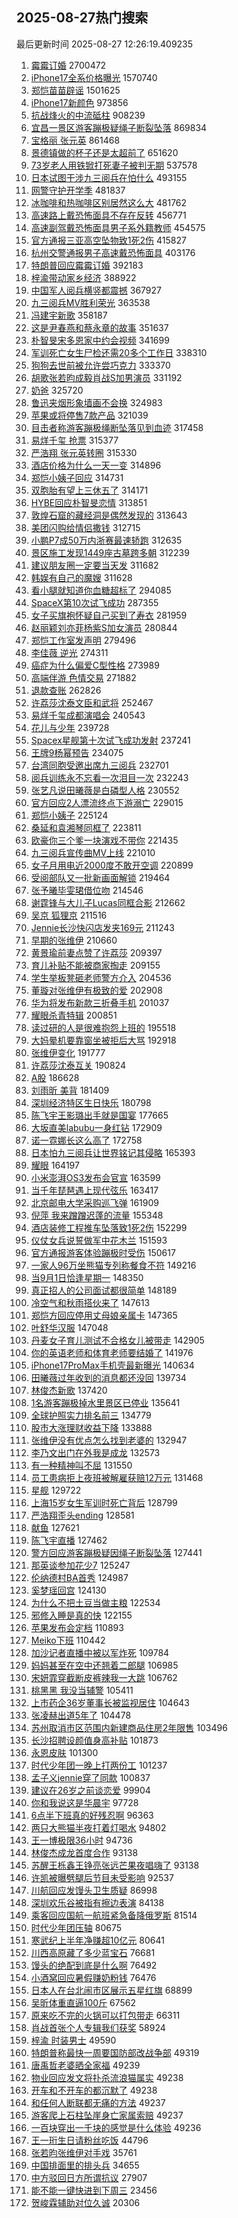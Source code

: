 ## 2025-08-27热门搜索 
最后更新时间 2025-08-27 12:26:19.409235 
1. [霉霉订婚](https://s.weibo.com/weibo?q=%E9%9C%89%E9%9C%89%E8%AE%A2%E5%A9%9A&t=31&band_rank=1&Refer=top) 2700472
1. [iPhone17全系价格曝光](https://s.weibo.com/weibo?q=%23iPhone17%E5%85%A8%E7%B3%BB%E4%BB%B7%E6%A0%BC%E6%9B%9D%E5%85%89%23&t=31&band_rank=1&Refer=top) 1570740
1. [郑恺苗苗辟谣](https://s.weibo.com/weibo?q=%23%E9%83%91%E6%81%BA%E8%8B%97%E8%8B%97%E8%BE%9F%E8%B0%A3%23&t=31&band_rank=1&Refer=top) 1501625
1. [iPhone17新颜色](https://s.weibo.com/weibo?q=iPhone17%E6%96%B0%E9%A2%9C%E8%89%B2&t=31&band_rank=32&Refer=top) 973856
1. [抗战烽火的中流砥柱](https://s.weibo.com/weibo?q=%23%E6%8A%97%E6%88%98%E7%83%BD%E7%81%AB%E7%9A%84%E4%B8%AD%E6%B5%81%E7%A0%A5%E6%9F%B1%23&t=31&band_rank=3&Refer=top) 908239
1. [宜昌一景区游客蹦极疑绳子断裂坠落](https://s.weibo.com/weibo?q=%23%E5%AE%9C%E6%98%8C%E4%B8%80%E6%99%AF%E5%8C%BA%E6%B8%B8%E5%AE%A2%E8%B9%A6%E6%9E%81%E7%96%91%E7%BB%B3%E5%AD%90%E6%96%AD%E8%A3%82%E5%9D%A0%E8%90%BD%23&t=31&band_rank=1&Refer=top) 869834
1. [宝格丽 张元英](https://s.weibo.com/weibo?q=%E5%AE%9D%E6%A0%BC%E4%B8%BD%20%E5%BC%A0%E5%85%83%E8%8B%B1&t=31&band_rank=29&Refer=top) 861468
1. [景德镇做的杯子还是太超前了](https://s.weibo.com/weibo?q=%23%E6%99%AF%E5%BE%B7%E9%95%87%E5%81%9A%E7%9A%84%E6%9D%AF%E5%AD%90%E8%BF%98%E6%98%AF%E5%A4%AA%E8%B6%85%E5%89%8D%E4%BA%86%23&t=31&band_rank=6&Refer=top) 651620
1. [73岁老人用铁锨打死妻子被判无期](https://s.weibo.com/weibo?q=%2373%E5%B2%81%E8%80%81%E4%BA%BA%E7%94%A8%E9%93%81%E9%94%A8%E6%89%93%E6%AD%BB%E5%A6%BB%E5%AD%90%E8%A2%AB%E5%88%A4%E6%97%A0%E6%9C%9F%23&t=31&band_rank=9&Refer=top) 537578
1. [日本试图干涉九三阅兵在怕什么](https://s.weibo.com/weibo?q=%23%E6%97%A5%E6%9C%AC%E8%AF%95%E5%9B%BE%E5%B9%B2%E6%B6%89%E4%B9%9D%E4%B8%89%E9%98%85%E5%85%B5%E5%9C%A8%E6%80%95%E4%BB%80%E4%B9%88%23&t=31&band_rank=2&Refer=top) 493155
1. [网警守护开学季](https://s.weibo.com/weibo?q=%23%E7%BD%91%E8%AD%A6%E5%AE%88%E6%8A%A4%E5%BC%80%E5%AD%A6%E5%AD%A3%23&t=31&band_rank=3&Refer=top) 481837
1. [冰咖啡和热咖啡区别居然这么大](https://s.weibo.com/weibo?q=%E5%86%B0%E5%92%96%E5%95%A1%E5%92%8C%E7%83%AD%E5%92%96%E5%95%A1%E5%8C%BA%E5%88%AB%E5%B1%85%E7%84%B6%E8%BF%99%E4%B9%88%E5%A4%A7&t=31&band_rank=4&Refer=top) 481762
1. [高速路上戴恐怖面具不存在反转](https://s.weibo.com/weibo?q=%23%E9%AB%98%E9%80%9F%E8%B7%AF%E4%B8%8A%E6%88%B4%E6%81%90%E6%80%96%E9%9D%A2%E5%85%B7%E4%B8%8D%E5%AD%98%E5%9C%A8%E5%8F%8D%E8%BD%AC%23&t=31&band_rank=25&Refer=top) 456771
1. [高速副驾戴恐怖面具男子系外籍教师](https://s.weibo.com/weibo?q=%23%E9%AB%98%E9%80%9F%E5%89%AF%E9%A9%BE%E6%88%B4%E6%81%90%E6%80%96%E9%9D%A2%E5%85%B7%E7%94%B7%E5%AD%90%E7%B3%BB%E5%A4%96%E7%B1%8D%E6%95%99%E5%B8%88%23&t=31&band_rank=10&Refer=top) 454575
1. [官方通报三亚高空坠物致1死2伤](https://s.weibo.com/weibo?q=%23%E5%AE%98%E6%96%B9%E9%80%9A%E6%8A%A5%E4%B8%89%E4%BA%9A%E9%AB%98%E7%A9%BA%E5%9D%A0%E7%89%A9%E8%87%B41%E6%AD%BB2%E4%BC%A4%23&t=31&band_rank=2&Refer=top) 415827
1. [杭州交警通报男子高速戴恐怖面具](https://s.weibo.com/weibo?q=%23%E6%9D%AD%E5%B7%9E%E4%BA%A4%E8%AD%A6%E9%80%9A%E6%8A%A5%E7%94%B7%E5%AD%90%E9%AB%98%E9%80%9F%E6%88%B4%E6%81%90%E6%80%96%E9%9D%A2%E5%85%B7%23&t=31&band_rank=5&Refer=top) 403176
1. [特朗普回应霉霉订婚](https://s.weibo.com/weibo?q=%23%E7%89%B9%E6%9C%97%E6%99%AE%E5%9B%9E%E5%BA%94%E9%9C%89%E9%9C%89%E8%AE%A2%E5%A9%9A%23&t=31&band_rank=6&Refer=top) 392183
1. [梓渝带动家乡经济](https://s.weibo.com/weibo?q=%23%E6%A2%93%E6%B8%9D%E5%B8%A6%E5%8A%A8%E5%AE%B6%E4%B9%A1%E7%BB%8F%E6%B5%8E%23&t=31&band_rank=7&Refer=top) 388922
1. [中国军人阅兵横竖都震撼](https://s.weibo.com/weibo?q=%23%E4%B8%AD%E5%9B%BD%E5%86%9B%E4%BA%BA%E9%98%85%E5%85%B5%E6%A8%AA%E7%AB%96%E9%83%BD%E9%9C%87%E6%92%BC%23&t=31&band_rank=8&Refer=top) 367927
1. [九三阅兵MV胜利荣光](https://s.weibo.com/weibo?q=%23%E4%B9%9D%E4%B8%89%E9%98%85%E5%85%B5MV%E8%83%9C%E5%88%A9%E8%8D%A3%E5%85%89%23&t=31&band_rank=17&Refer=top) 363538
1. [冯建宇新歌](https://s.weibo.com/weibo?q=%E5%86%AF%E5%BB%BA%E5%AE%87%E6%96%B0%E6%AD%8C&t=31&band_rank=9&Refer=top) 358187
1. [这是尹春燕和蔡永章的故事](https://s.weibo.com/weibo?q=%23%E8%BF%99%E6%98%AF%E5%B0%B9%E6%98%A5%E7%87%95%E5%92%8C%E8%94%A1%E6%B0%B8%E7%AB%A0%E7%9A%84%E6%95%85%E4%BA%8B%23&t=31&band_rank=3&Refer=top) 351637
1. [朴智旻宋多恩家中约会视频](https://s.weibo.com/weibo?q=%23%E6%9C%B4%E6%99%BA%E6%97%BB%E5%AE%8B%E5%A4%9A%E6%81%A9%E5%AE%B6%E4%B8%AD%E7%BA%A6%E4%BC%9A%E8%A7%86%E9%A2%91%23&t=31&band_rank=11&Refer=top) 341699
1. [军训死亡女生尸检还需20多个工作日](https://s.weibo.com/weibo?q=%23%E5%86%9B%E8%AE%AD%E6%AD%BB%E4%BA%A1%E5%A5%B3%E7%94%9F%E5%B0%B8%E6%A3%80%E8%BF%98%E9%9C%8020%E5%A4%9A%E4%B8%AA%E5%B7%A5%E4%BD%9C%E6%97%A5%23&t=31&band_rank=4&Refer=top) 338310
1. [狗狗去世前被允许尝巧克力](https://s.weibo.com/weibo?q=%E7%8B%97%E7%8B%97%E5%8E%BB%E4%B8%96%E5%89%8D%E8%A2%AB%E5%85%81%E8%AE%B8%E5%B0%9D%E5%B7%A7%E5%85%8B%E5%8A%9B&t=31&band_rank=12&Refer=top) 333370
1. [胡歌张若昀成毅肖战S加男演员](https://s.weibo.com/weibo?q=%23%E8%83%A1%E6%AD%8C%E5%BC%A0%E8%8B%A5%E6%98%80%E6%88%90%E6%AF%85%E8%82%96%E6%88%98S%E5%8A%A0%E7%94%B7%E6%BC%94%E5%91%98%23&t=31&band_rank=12&Refer=top) 331192
1. [奶爸](https://s.weibo.com/weibo?q=%E5%A5%B6%E7%88%B8&t=31&band_rank=2&Refer=top) 325720
1. [鲁迅夹烟形象墙画不会换](https://s.weibo.com/weibo?q=%23%E9%B2%81%E8%BF%85%E5%A4%B9%E7%83%9F%E5%BD%A2%E8%B1%A1%E5%A2%99%E7%94%BB%E4%B8%8D%E4%BC%9A%E6%8D%A2%23&t=31&band_rank=5&Refer=top) 324983
1. [苹果或将停售7款产品](https://s.weibo.com/weibo?q=%23%E8%8B%B9%E6%9E%9C%E6%88%96%E5%B0%86%E5%81%9C%E5%94%AE7%E6%AC%BE%E4%BA%A7%E5%93%81%23&t=31&band_rank=31&Refer=top) 321039
1. [目击者称游客蹦极绳断坠落见到血迹](https://s.weibo.com/weibo?q=%23%E7%9B%AE%E5%87%BB%E8%80%85%E7%A7%B0%E6%B8%B8%E5%AE%A2%E8%B9%A6%E6%9E%81%E7%BB%B3%E6%96%AD%E5%9D%A0%E8%90%BD%E8%A7%81%E5%88%B0%E8%A1%80%E8%BF%B9%23&t=31&band_rank=20&Refer=top) 317458
1. [易烊千玺 抢票](https://s.weibo.com/weibo?q=%E6%98%93%E7%83%8A%E5%8D%83%E7%8E%BA%20%E6%8A%A2%E7%A5%A8&t=31&band_rank=8&Refer=top) 315377
1. [严浩翔 张元英转圈](https://s.weibo.com/weibo?q=%E4%B8%A5%E6%B5%A9%E7%BF%94%20%E5%BC%A0%E5%85%83%E8%8B%B1%E8%BD%AC%E5%9C%88&t=31&band_rank=9&Refer=top) 315330
1. [酒店价格为什么一天一变](https://s.weibo.com/weibo?q=%23%E9%85%92%E5%BA%97%E4%BB%B7%E6%A0%BC%E4%B8%BA%E4%BB%80%E4%B9%88%E4%B8%80%E5%A4%A9%E4%B8%80%E5%8F%98%23&t=31&band_rank=10&Refer=top) 314896
1. [郑恺小姨子回应](https://s.weibo.com/weibo?q=%23%E9%83%91%E6%81%BA%E5%B0%8F%E5%A7%A8%E5%AD%90%E5%9B%9E%E5%BA%94%23&t=31&band_rank=11&Refer=top) 314731
1. [双胞胎有望上三休五了](https://s.weibo.com/weibo?q=%E5%8F%8C%E8%83%9E%E8%83%8E%E6%9C%89%E6%9C%9B%E4%B8%8A%E4%B8%89%E4%BC%91%E4%BA%94%E4%BA%86&t=31&band_rank=13&Refer=top) 314171
1. [HYBE回应朴智旻恋情](https://s.weibo.com/weibo?q=%23HYBE%E5%9B%9E%E5%BA%94%E6%9C%B4%E6%99%BA%E6%97%BB%E6%81%8B%E6%83%85%23&t=31&band_rank=14&Refer=top) 313851
1. [敦煌石窟的藏经洞是偶然发现的](https://s.weibo.com/weibo?q=%23%E6%95%A6%E7%85%8C%E7%9F%B3%E7%AA%9F%E7%9A%84%E8%97%8F%E7%BB%8F%E6%B4%9E%E6%98%AF%E5%81%B6%E7%84%B6%E5%8F%91%E7%8E%B0%E7%9A%84%23&t=31&band_rank=15&Refer=top) 313643
1. [美团闪购给情侣撒钱](https://s.weibo.com/weibo?q=%23%E7%BE%8E%E5%9B%A2%E9%97%AA%E8%B4%AD%E7%BB%99%E6%83%85%E4%BE%A3%E6%92%92%E9%92%B1%23&t=31&band_rank=18&Refer=top) 312715
1. [小鹏P7成50万内浙赛最速轿跑](https://s.weibo.com/weibo?q=%23%E5%B0%8F%E9%B9%8FP7%E6%88%9050%E4%B8%87%E5%86%85%E6%B5%99%E8%B5%9B%E6%9C%80%E9%80%9F%E8%BD%BF%E8%B7%91%23&t=31&band_rank=19&Refer=top) 312635
1. [景区施工发现1449座古墓跨多朝](https://s.weibo.com/weibo?q=%23%E6%99%AF%E5%8C%BA%E6%96%BD%E5%B7%A5%E5%8F%91%E7%8E%B01449%E5%BA%A7%E5%8F%A4%E5%A2%93%E8%B7%A8%E5%A4%9A%E6%9C%9D%23&t=31&band_rank=20&Refer=top) 312239
1. [建议朋友圈一定要当天发](https://s.weibo.com/weibo?q=%E5%BB%BA%E8%AE%AE%E6%9C%8B%E5%8F%8B%E5%9C%88%E4%B8%80%E5%AE%9A%E8%A6%81%E5%BD%93%E5%A4%A9%E5%8F%91&t=31&band_rank=22&Refer=top) 311682
1. [韩娱有自己的魔嫂](https://s.weibo.com/weibo?q=%23%E9%9F%A9%E5%A8%B1%E6%9C%89%E8%87%AA%E5%B7%B1%E7%9A%84%E9%AD%94%E5%AB%82%23&t=31&band_rank=12&Refer=top) 311628
1. [看小腿就知道你血糖超标了](https://s.weibo.com/weibo?q=%23%E7%9C%8B%E5%B0%8F%E8%85%BF%E5%B0%B1%E7%9F%A5%E9%81%93%E4%BD%A0%E8%A1%80%E7%B3%96%E8%B6%85%E6%A0%87%E4%BA%86%23&t=31&band_rank=24&Refer=top) 294085
1. [SpaceX第10次试飞成功](https://s.weibo.com/weibo?q=%23SpaceX%E7%AC%AC10%E6%AC%A1%E8%AF%95%E9%A3%9E%E6%88%90%E5%8A%9F%23&t=31&band_rank=14&Refer=top) 287355
1. [女子买旗袍怀疑自己买到了寿衣](https://s.weibo.com/weibo?q=%23%E5%A5%B3%E5%AD%90%E4%B9%B0%E6%97%97%E8%A2%8D%E6%80%80%E7%96%91%E8%87%AA%E5%B7%B1%E4%B9%B0%E5%88%B0%E4%BA%86%E5%AF%BF%E8%A1%A3%23&t=31&band_rank=12&Refer=top) 281959
1. [赵丽颖刘亦菲杨紫S加女演员](https://s.weibo.com/weibo?q=%23%E8%B5%B5%E4%B8%BD%E9%A2%96%E5%88%98%E4%BA%A6%E8%8F%B2%E6%9D%A8%E7%B4%ABS%E5%8A%A0%E5%A5%B3%E6%BC%94%E5%91%98%23&t=31&band_rank=11&Refer=top) 280844
1. [郑恺工作室发声明](https://s.weibo.com/weibo?q=%23%E9%83%91%E6%81%BA%E5%B7%A5%E4%BD%9C%E5%AE%A4%E5%8F%91%E5%A3%B0%E6%98%8E%23&t=31&band_rank=6&Refer=top) 279496
1. [李佳薇 逆光](https://s.weibo.com/weibo?q=%E6%9D%8E%E4%BD%B3%E8%96%87%20%E9%80%86%E5%85%89&t=31&band_rank=7&Refer=top) 274311
1. [癌症为什么偏爱C型性格](https://s.weibo.com/weibo?q=%23%E7%99%8C%E7%97%87%E4%B8%BA%E4%BB%80%E4%B9%88%E5%81%8F%E7%88%B1C%E5%9E%8B%E6%80%A7%E6%A0%BC%23&t=31&band_rank=25&Refer=top) 273989
1. [高端伴游 色情交易](https://s.weibo.com/weibo?q=%E9%AB%98%E7%AB%AF%E4%BC%B4%E6%B8%B8%20%E8%89%B2%E6%83%85%E4%BA%A4%E6%98%93&t=31&band_rank=12&Refer=top) 271882
1. [退款查账](https://s.weibo.com/weibo?q=%23%E9%80%80%E6%AC%BE%E6%9F%A5%E8%B4%A6%23&t=31&band_rank=8&Refer=top) 262826
1. [许荔莎沈泰文臣和武将](https://s.weibo.com/weibo?q=%23%E8%AE%B8%E8%8D%94%E8%8E%8E%E6%B2%88%E6%B3%B0%E6%96%87%E8%87%A3%E5%92%8C%E6%AD%A6%E5%B0%86%23&t=31&band_rank=18&Refer=top) 252467
1. [易烊千玺成都演唱会](https://s.weibo.com/weibo?q=%E6%98%93%E7%83%8A%E5%8D%83%E7%8E%BA%E6%88%90%E9%83%BD%E6%BC%94%E5%94%B1%E4%BC%9A&t=31&band_rank=26&Refer=top) 240543
1. [花儿与少年](https://s.weibo.com/weibo?q=%E8%8A%B1%E5%84%BF%E4%B8%8E%E5%B0%91%E5%B9%B4&t=31&band_rank=27&Refer=top) 239728
1. [Spacex星舰第十次试飞成功发射](https://s.weibo.com/weibo?q=%23Spacex%E6%98%9F%E8%88%B0%E7%AC%AC%E5%8D%81%E6%AC%A1%E8%AF%95%E9%A3%9E%E6%88%90%E5%8A%9F%E5%8F%91%E5%B0%84%23&t=31&band_rank=20&Refer=top) 237241
1. [王牌9杨幂预告](https://s.weibo.com/weibo?q=%E7%8E%8B%E7%89%8C9%E6%9D%A8%E5%B9%82%E9%A2%84%E5%91%8A&t=31&band_rank=28&Refer=top) 234075
1. [台湾同胞受邀出席九三阅兵](https://s.weibo.com/weibo?q=%23%E5%8F%B0%E6%B9%BE%E5%90%8C%E8%83%9E%E5%8F%97%E9%82%80%E5%87%BA%E5%B8%AD%E4%B9%9D%E4%B8%89%E9%98%85%E5%85%B5%23&t=31&band_rank=20&Refer=top) 232701
1. [阅兵训练永不忘看一次泪目一次](https://s.weibo.com/weibo?q=%23%E9%98%85%E5%85%B5%E8%AE%AD%E7%BB%83%E6%B0%B8%E4%B8%8D%E5%BF%98%E7%9C%8B%E4%B8%80%E6%AC%A1%E6%B3%AA%E7%9B%AE%E4%B8%80%E6%AC%A1%23&t=31&band_rank=21&Refer=top) 232243
1. [张艺凡说田曦薇是白磷型人格](https://s.weibo.com/weibo?q=%E5%BC%A0%E8%89%BA%E5%87%A1%E8%AF%B4%E7%94%B0%E6%9B%A6%E8%96%87%E6%98%AF%E7%99%BD%E7%A3%B7%E5%9E%8B%E4%BA%BA%E6%A0%BC&t=31&band_rank=7&Refer=top) 230552
1. [官方回应2人漂流终点下游溺亡](https://s.weibo.com/weibo?q=%23%E5%AE%98%E6%96%B9%E5%9B%9E%E5%BA%942%E4%BA%BA%E6%BC%82%E6%B5%81%E7%BB%88%E7%82%B9%E4%B8%8B%E6%B8%B8%E6%BA%BA%E4%BA%A1%23&t=31&band_rank=30&Refer=top) 229015
1. [郑恺小姨子](https://s.weibo.com/weibo?q=%E9%83%91%E6%81%BA%E5%B0%8F%E5%A7%A8%E5%AD%90&t=31&band_rank=21&Refer=top) 225124
1. [桑延和袁湘琴同框了](https://s.weibo.com/weibo?q=%E6%A1%91%E5%BB%B6%E5%92%8C%E8%A2%81%E6%B9%98%E7%90%B4%E5%90%8C%E6%A1%86%E4%BA%86&t=31&band_rank=8&Refer=top) 223811
1. [欧豪你三个爹一块演戏不带你](https://s.weibo.com/weibo?q=%E6%AC%A7%E8%B1%AA%E4%BD%A0%E4%B8%89%E4%B8%AA%E7%88%B9%E4%B8%80%E5%9D%97%E6%BC%94%E6%88%8F%E4%B8%8D%E5%B8%A6%E4%BD%A0&t=31&band_rank=32&Refer=top) 221435
1. [九三阅兵宣传曲MV上线](https://s.weibo.com/weibo?q=%23%E4%B9%9D%E4%B8%89%E9%98%85%E5%85%B5%E5%AE%A3%E4%BC%A0%E6%9B%B2MV%E4%B8%8A%E7%BA%BF%23&t=31&band_rank=9&Refer=top) 221010
1. [女子月用电近2000度不敢开空调](https://s.weibo.com/weibo?q=%23%E5%A5%B3%E5%AD%90%E6%9C%88%E7%94%A8%E7%94%B5%E8%BF%912000%E5%BA%A6%E4%B8%8D%E6%95%A2%E5%BC%80%E7%A9%BA%E8%B0%83%23&t=31&band_rank=22&Refer=top) 220899
1. [受阅部队又一批新画面解锁](https://s.weibo.com/weibo?q=%23%E5%8F%97%E9%98%85%E9%83%A8%E9%98%9F%E5%8F%88%E4%B8%80%E6%89%B9%E6%96%B0%E7%94%BB%E9%9D%A2%E8%A7%A3%E9%94%81%23&t=31&band_rank=10&Refer=top) 219464
1. [张予曦毕雯珺借位吻](https://s.weibo.com/weibo?q=%E5%BC%A0%E4%BA%88%E6%9B%A6%E6%AF%95%E9%9B%AF%E7%8F%BA%E5%80%9F%E4%BD%8D%E5%90%BB&t=31&band_rank=10&Refer=top) 214546
1. [谢霆锋与大儿子Lucas同框合影](https://s.weibo.com/weibo?q=%E8%B0%A2%E9%9C%86%E9%94%8B%E4%B8%8E%E5%A4%A7%E5%84%BF%E5%AD%90Lucas%E5%90%8C%E6%A1%86%E5%90%88%E5%BD%B1&t=31&band_rank=13&Refer=top) 212662
1. [吴京 狐狸京](https://s.weibo.com/weibo?q=%E5%90%B4%E4%BA%AC%20%E7%8B%90%E7%8B%B8%E4%BA%AC&t=31&band_rank=14&Refer=top) 211516
1. [Jennie长沙快闪店发夹169元](https://s.weibo.com/weibo?q=%23Jennie%E9%95%BF%E6%B2%99%E5%BF%AB%E9%97%AA%E5%BA%97%E5%8F%91%E5%A4%B9169%E5%85%83%23&t=31&band_rank=15&Refer=top) 211243
1. [早期的张维伊](https://s.weibo.com/weibo?q=%23%E6%97%A9%E6%9C%9F%E7%9A%84%E5%BC%A0%E7%BB%B4%E4%BC%8A%23&t=31&band_rank=16&Refer=top) 210660
1. [黄景瑜前妻点赞了许荔莎](https://s.weibo.com/weibo?q=%23%E9%BB%84%E6%99%AF%E7%91%9C%E5%89%8D%E5%A6%BB%E7%82%B9%E8%B5%9E%E4%BA%86%E8%AE%B8%E8%8D%94%E8%8E%8E%23&t=31&band_rank=17&Refer=top) 209397
1. [育儿补贴不能被商家掏走](https://s.weibo.com/weibo?q=%23%E8%82%B2%E5%84%BF%E8%A1%A5%E8%B4%B4%E4%B8%8D%E8%83%BD%E8%A2%AB%E5%95%86%E5%AE%B6%E6%8E%8F%E8%B5%B0%23&t=31&band_rank=18&Refer=top) 209155
1. [学生举板凳砸老师警方介入](https://s.weibo.com/weibo?q=%23%E5%AD%A6%E7%94%9F%E4%B8%BE%E6%9D%BF%E5%87%B3%E7%A0%B8%E8%80%81%E5%B8%88%E8%AD%A6%E6%96%B9%E4%BB%8B%E5%85%A5%23&t=31&band_rank=42&Refer=top) 204536
1. [董璇对张维伊有极致的爱](https://s.weibo.com/weibo?q=%E8%91%A3%E7%92%87%E5%AF%B9%E5%BC%A0%E7%BB%B4%E4%BC%8A%E6%9C%89%E6%9E%81%E8%87%B4%E7%9A%84%E7%88%B1&t=31&band_rank=34&Refer=top) 202908
1. [华为将发布新款三折叠手机](https://s.weibo.com/weibo?q=%23%E5%8D%8E%E4%B8%BA%E5%B0%86%E5%8F%91%E5%B8%83%E6%96%B0%E6%AC%BE%E4%B8%89%E6%8A%98%E5%8F%A0%E6%89%8B%E6%9C%BA%23&t=31&band_rank=35&Refer=top) 201037
1. [耀眼杀青特辑](https://s.weibo.com/weibo?q=%23%E8%80%80%E7%9C%BC%E6%9D%80%E9%9D%92%E7%89%B9%E8%BE%91%23&t=31&band_rank=19&Refer=top) 200851
1. [读过研的人是很难抱怨上班的](https://s.weibo.com/weibo?q=%E8%AF%BB%E8%BF%87%E7%A0%94%E7%9A%84%E4%BA%BA%E6%98%AF%E5%BE%88%E9%9A%BE%E6%8A%B1%E6%80%A8%E4%B8%8A%E7%8F%AD%E7%9A%84&t=31&band_rank=36&Refer=top) 195518
1. [大妈晕机要靠窗坐被拒后大骂](https://s.weibo.com/weibo?q=%E5%A4%A7%E5%A6%88%E6%99%95%E6%9C%BA%E8%A6%81%E9%9D%A0%E7%AA%97%E5%9D%90%E8%A2%AB%E6%8B%92%E5%90%8E%E5%A4%A7%E9%AA%82&t=31&band_rank=37&Refer=top) 192918
1. [张维伊变化](https://s.weibo.com/weibo?q=%23%E5%BC%A0%E7%BB%B4%E4%BC%8A%E5%8F%98%E5%8C%96%23&t=31&band_rank=28&Refer=top) 191777
1. [许荔莎沈泰互关](https://s.weibo.com/weibo?q=%E8%AE%B8%E8%8D%94%E8%8E%8E%E6%B2%88%E6%B3%B0%E4%BA%92%E5%85%B3&t=31&band_rank=19&Refer=top) 190824
1. [A股](https://s.weibo.com/weibo?q=A%E8%82%A1&t=31&band_rank=23&Refer=top) 186628
1. [刘雨昕 美背](https://s.weibo.com/weibo?q=%E5%88%98%E9%9B%A8%E6%98%95%20%E7%BE%8E%E8%83%8C&t=31&band_rank=23&Refer=top) 181409
1. [深圳经济特区生日快乐](https://s.weibo.com/weibo?q=%23%E6%B7%B1%E5%9C%B3%E7%BB%8F%E6%B5%8E%E7%89%B9%E5%8C%BA%E7%94%9F%E6%97%A5%E5%BF%AB%E4%B9%90%23&t=31&band_rank=24&Refer=top) 180798
1. [陈飞宇王影璐出手就是国宴](https://s.weibo.com/weibo?q=%E9%99%88%E9%A3%9E%E5%AE%87%E7%8E%8B%E5%BD%B1%E7%92%90%E5%87%BA%E6%89%8B%E5%B0%B1%E6%98%AF%E5%9B%BD%E5%AE%B4&t=31&band_rank=28&Refer=top) 177665
1. [大坂直美labubu一身红钻](https://s.weibo.com/weibo?q=%23%E5%A4%A7%E5%9D%82%E7%9B%B4%E7%BE%8Elabubu%E4%B8%80%E8%BA%AB%E7%BA%A2%E9%92%BB%23&t=31&band_rank=39&Refer=top) 172909
1. [诺一霓娜长这么高了](https://s.weibo.com/weibo?q=%23%E8%AF%BA%E4%B8%80%E9%9C%93%E5%A8%9C%E9%95%BF%E8%BF%99%E4%B9%88%E9%AB%98%E4%BA%86%23&t=31&band_rank=40&Refer=top) 172758
1. [日本怕九三阅兵让世界铭记其侵略](https://s.weibo.com/weibo?q=%23%E6%97%A5%E6%9C%AC%E6%80%95%E4%B9%9D%E4%B8%89%E9%98%85%E5%85%B5%E8%AE%A9%E4%B8%96%E7%95%8C%E9%93%AD%E8%AE%B0%E5%85%B6%E4%BE%B5%E7%95%A5%23&t=31&band_rank=31&Refer=top) 165393
1. [耀眼](https://s.weibo.com/weibo?q=%E8%80%80%E7%9C%BC&t=31&band_rank=30&Refer=top) 164197
1. [小米澎湃OS3发布会官宣](https://s.weibo.com/weibo?q=%23%E5%B0%8F%E7%B1%B3%E6%BE%8E%E6%B9%83OS3%E5%8F%91%E5%B8%83%E4%BC%9A%E5%AE%98%E5%AE%A3%23&t=31&band_rank=31&Refer=top) 163599
1. [当千年琵琶遇上现代弦乐](https://s.weibo.com/weibo?q=%23%E5%BD%93%E5%8D%83%E5%B9%B4%E7%90%B5%E7%90%B6%E9%81%87%E4%B8%8A%E7%8E%B0%E4%BB%A3%E5%BC%A6%E4%B9%90%23&t=31&band_rank=30&Refer=top) 163417
1. [北京邮电大学采购巡飞弹](https://s.weibo.com/weibo?q=%E5%8C%97%E4%BA%AC%E9%82%AE%E7%94%B5%E5%A4%A7%E5%AD%A6%E9%87%87%E8%B4%AD%E5%B7%A1%E9%A3%9E%E5%BC%B9&t=31&band_rank=43&Refer=top) 161909
1. [倪萍 我来蹭蹭迟蓬的流量](https://s.weibo.com/weibo?q=%E5%80%AA%E8%90%8D%20%E6%88%91%E6%9D%A5%E8%B9%AD%E8%B9%AD%E8%BF%9F%E8%93%AC%E7%9A%84%E6%B5%81%E9%87%8F&t=31&band_rank=43&Refer=top) 155348
1. [酒店装修工程推车坠落致1死2伤](https://s.weibo.com/weibo?q=%23%E9%85%92%E5%BA%97%E8%A3%85%E4%BF%AE%E5%B7%A5%E7%A8%8B%E6%8E%A8%E8%BD%A6%E5%9D%A0%E8%90%BD%E8%87%B41%E6%AD%BB2%E4%BC%A4%23&t=31&band_rank=34&Refer=top) 152299
1. [仪仗女兵说誓做军中花木兰](https://s.weibo.com/weibo?q=%23%E4%BB%AA%E4%BB%97%E5%A5%B3%E5%85%B5%E8%AF%B4%E8%AA%93%E5%81%9A%E5%86%9B%E4%B8%AD%E8%8A%B1%E6%9C%A8%E5%85%B0%23&t=31&band_rank=10&Refer=top) 151593
1. [官方通报游客体验蹦极时受伤](https://s.weibo.com/weibo?q=%23%E5%AE%98%E6%96%B9%E9%80%9A%E6%8A%A5%E6%B8%B8%E5%AE%A2%E4%BD%93%E9%AA%8C%E8%B9%A6%E6%9E%81%E6%97%B6%E5%8F%97%E4%BC%A4%23&t=31&band_rank=25&Refer=top) 150617
1. [一家人96万坐熊猫专列称餐食不符](https://s.weibo.com/weibo?q=%23%E4%B8%80%E5%AE%B6%E4%BA%BA96%E4%B8%87%E5%9D%90%E7%86%8A%E7%8C%AB%E4%B8%93%E5%88%97%E7%A7%B0%E9%A4%90%E9%A3%9F%E4%B8%8D%E7%AC%A6%23&t=31&band_rank=44&Refer=top) 149216
1. [当9月1日恰逢星期一](https://s.weibo.com/weibo?q=%23%E5%BD%939%E6%9C%881%E6%97%A5%E6%81%B0%E9%80%A2%E6%98%9F%E6%9C%9F%E4%B8%80%23&t=31&band_rank=33&Refer=top) 148350
1. [真正招人的公司面试都很简单](https://s.weibo.com/weibo?q=%E7%9C%9F%E6%AD%A3%E6%8B%9B%E4%BA%BA%E7%9A%84%E5%85%AC%E5%8F%B8%E9%9D%A2%E8%AF%95%E9%83%BD%E5%BE%88%E7%AE%80%E5%8D%95&t=31&band_rank=32&Refer=top) 148189
1. [冷空气和秋雨搭伙来了](https://s.weibo.com/weibo?q=%23%E5%86%B7%E7%A9%BA%E6%B0%94%E5%92%8C%E7%A7%8B%E9%9B%A8%E6%90%AD%E4%BC%99%E6%9D%A5%E4%BA%86%23&t=31&band_rank=34&Refer=top) 147613
1. [郑恺方回应停用丈母娘亲属卡](https://s.weibo.com/weibo?q=%23%E9%83%91%E6%81%BA%E6%96%B9%E5%9B%9E%E5%BA%94%E5%81%9C%E7%94%A8%E4%B8%88%E6%AF%8D%E5%A8%98%E4%BA%B2%E5%B1%9E%E5%8D%A1%23&t=31&band_rank=27&Refer=top) 147365
1. [叶舒华汉服](https://s.weibo.com/weibo?q=%E5%8F%B6%E8%88%92%E5%8D%8E%E6%B1%89%E6%9C%8D&t=31&band_rank=26&Refer=top) 147048
1. [丹麦女子育儿测试不合格女儿被带走](https://s.weibo.com/weibo?q=%23%E4%B8%B9%E9%BA%A6%E5%A5%B3%E5%AD%90%E8%82%B2%E5%84%BF%E6%B5%8B%E8%AF%95%E4%B8%8D%E5%90%88%E6%A0%BC%E5%A5%B3%E5%84%BF%E8%A2%AB%E5%B8%A6%E8%B5%B0%23&t=31&band_rank=32&Refer=top) 142905
1. [你的英语老师和体育老师要结婚了](https://s.weibo.com/weibo?q=%23%E4%BD%A0%E7%9A%84%E8%8B%B1%E8%AF%AD%E8%80%81%E5%B8%88%E5%92%8C%E4%BD%93%E8%82%B2%E8%80%81%E5%B8%88%E8%A6%81%E7%BB%93%E5%A9%9A%E4%BA%86%23&t=31&band_rank=34&Refer=top) 141976
1. [iPhone17ProMax手机壳最新曝光](https://s.weibo.com/weibo?q=%23iPhone17ProMax%E6%89%8B%E6%9C%BA%E5%A3%B3%E6%9C%80%E6%96%B0%E6%9B%9D%E5%85%89%23&t=31&band_rank=45&Refer=top) 140634
1. [田曦薇过年收到的消息都还没回](https://s.weibo.com/weibo?q=%E7%94%B0%E6%9B%A6%E8%96%87%E8%BF%87%E5%B9%B4%E6%94%B6%E5%88%B0%E7%9A%84%E6%B6%88%E6%81%AF%E9%83%BD%E8%BF%98%E6%B2%A1%E5%9B%9E&t=31&band_rank=27&Refer=top) 139734
1. [林俊杰新歌](https://s.weibo.com/weibo?q=%E6%9E%97%E4%BF%8A%E6%9D%B0%E6%96%B0%E6%AD%8C&t=31&band_rank=47&Refer=top) 137420
1. [1名游客蹦极掉水里景区已停业](https://s.weibo.com/weibo?q=%231%E5%90%8D%E6%B8%B8%E5%AE%A2%E8%B9%A6%E6%9E%81%E6%8E%89%E6%B0%B4%E9%87%8C%E6%99%AF%E5%8C%BA%E5%B7%B2%E5%81%9C%E4%B8%9A%23&t=31&band_rank=48&Refer=top) 135641
1. [全球护照实力排名前三](https://s.weibo.com/weibo?q=%E5%85%A8%E7%90%83%E6%8A%A4%E7%85%A7%E5%AE%9E%E5%8A%9B%E6%8E%92%E5%90%8D%E5%89%8D%E4%B8%89&t=31&band_rank=35&Refer=top) 134779
1. [股市大涨理财收益下降](https://s.weibo.com/weibo?q=%23%E8%82%A1%E5%B8%82%E5%A4%A7%E6%B6%A8%E7%90%86%E8%B4%A2%E6%94%B6%E7%9B%8A%E4%B8%8B%E9%99%8D%23&t=31&band_rank=49&Refer=top) 133888
1. [张维伊没有优点怎么找到老婆的](https://s.weibo.com/weibo?q=%E5%BC%A0%E7%BB%B4%E4%BC%8A%E6%B2%A1%E6%9C%89%E4%BC%98%E7%82%B9%E6%80%8E%E4%B9%88%E6%89%BE%E5%88%B0%E8%80%81%E5%A9%86%E7%9A%84&t=31&band_rank=15&Refer=top) 132947
1. [李乃文出门在外我是成龙](https://s.weibo.com/weibo?q=%E6%9D%8E%E4%B9%83%E6%96%87%E5%87%BA%E9%97%A8%E5%9C%A8%E5%A4%96%E6%88%91%E6%98%AF%E6%88%90%E9%BE%99&t=31&band_rank=50&Refer=top) 132573
1. [有一种精神叫不屈](https://s.weibo.com/weibo?q=%23%E6%9C%89%E4%B8%80%E7%A7%8D%E7%B2%BE%E7%A5%9E%E5%8F%AB%E4%B8%8D%E5%B1%88%23&t=31&band_rank=36&Refer=top) 131550
1. [员工患病拒上夜班被解雇获赔12万元](https://s.weibo.com/weibo?q=%E5%91%98%E5%B7%A5%E6%82%A3%E7%97%85%E6%8B%92%E4%B8%8A%E5%A4%9C%E7%8F%AD%E8%A2%AB%E8%A7%A3%E9%9B%87%E8%8E%B7%E8%B5%9412%E4%B8%87%E5%85%83&t=31&band_rank=37&Refer=top) 131468
1. [星舰](https://s.weibo.com/weibo?q=%E6%98%9F%E8%88%B0&t=31&band_rank=36&Refer=top) 129722
1. [上海15岁女生军训时死亡背后](https://s.weibo.com/weibo?q=%23%E4%B8%8A%E6%B5%B715%E5%B2%81%E5%A5%B3%E7%94%9F%E5%86%9B%E8%AE%AD%E6%97%B6%E6%AD%BB%E4%BA%A1%E8%83%8C%E5%90%8E%23&t=31&band_rank=38&Refer=top) 128799
1. [严浩翔歪头ending](https://s.weibo.com/weibo?q=%23%E4%B8%A5%E6%B5%A9%E7%BF%94%E6%AD%AA%E5%A4%B4ending%23&t=31&band_rank=28&Refer=top) 128581
1. [献鱼](https://s.weibo.com/weibo?q=%E7%8C%AE%E9%B1%BC&t=31&band_rank=29&Refer=top) 127621
1. [陈飞宇直播](https://s.weibo.com/weibo?q=%E9%99%88%E9%A3%9E%E5%AE%87%E7%9B%B4%E6%92%AD&t=31&band_rank=30&Refer=top) 127462
1. [警方回应游客蹦极疑因绳子断裂坠落](https://s.weibo.com/weibo?q=%23%E8%AD%A6%E6%96%B9%E5%9B%9E%E5%BA%94%E6%B8%B8%E5%AE%A2%E8%B9%A6%E6%9E%81%E7%96%91%E5%9B%A0%E7%BB%B3%E5%AD%90%E6%96%AD%E8%A3%82%E5%9D%A0%E8%90%BD%23&t=31&band_rank=31&Refer=top) 127441
1. [那英谈参加花少7](https://s.weibo.com/weibo?q=%23%E9%82%A3%E8%8B%B1%E8%B0%88%E5%8F%82%E5%8A%A0%E8%8A%B1%E5%B0%917%23&t=31&band_rank=20&Refer=top) 125247
1. [伦纳德村BA首秀](https://s.weibo.com/weibo?q=%23%E4%BC%A6%E7%BA%B3%E5%BE%B7%E6%9D%91BA%E9%A6%96%E7%A7%80%23&t=31&band_rank=40&Refer=top) 124987
1. [奚梦瑶回宫](https://s.weibo.com/weibo?q=%23%E5%A5%9A%E6%A2%A6%E7%91%B6%E5%9B%9E%E5%AE%AB%23&t=31&band_rank=33&Refer=top) 124130
1. [为什么不把土豆当做主粮](https://s.weibo.com/weibo?q=%E4%B8%BA%E4%BB%80%E4%B9%88%E4%B8%8D%E6%8A%8A%E5%9C%9F%E8%B1%86%E5%BD%93%E5%81%9A%E4%B8%BB%E7%B2%AE&t=31&band_rank=41&Refer=top) 122534
1. [邪修入睡是真的快](https://s.weibo.com/weibo?q=%E9%82%AA%E4%BF%AE%E5%85%A5%E7%9D%A1%E6%98%AF%E7%9C%9F%E7%9A%84%E5%BF%AB&t=31&band_rank=42&Refer=top) 122155
1. [苹果发布会定档](https://s.weibo.com/weibo?q=%23%E8%8B%B9%E6%9E%9C%E5%8F%91%E5%B8%83%E4%BC%9A%E5%AE%9A%E6%A1%A3%23&t=31&band_rank=39&Refer=top) 110893
1. [Meiko下班](https://s.weibo.com/weibo?q=Meiko%E4%B8%8B%E7%8F%AD&t=31&band_rank=44&Refer=top) 110442
1. [加沙记者直播中被以军炸死](https://s.weibo.com/weibo?q=%23%E5%8A%A0%E6%B2%99%E8%AE%B0%E8%80%85%E7%9B%B4%E6%92%AD%E4%B8%AD%E8%A2%AB%E4%BB%A5%E5%86%9B%E7%82%B8%E6%AD%BB%23&t=31&band_rank=40&Refer=top) 109784
1. [妈妈甚至在空中还翘着二郎腿](https://s.weibo.com/weibo?q=%23%E5%A6%88%E5%A6%88%E7%94%9A%E8%87%B3%E5%9C%A8%E7%A9%BA%E4%B8%AD%E8%BF%98%E7%BF%98%E7%9D%80%E4%BA%8C%E9%83%8E%E8%85%BF%23&t=31&band_rank=35&Refer=top) 106985
1. [宋妍霏穿截断皮裤辣我一大跳](https://s.weibo.com/weibo?q=%E5%AE%8B%E5%A6%8D%E9%9C%8F%E7%A9%BF%E6%88%AA%E6%96%AD%E7%9A%AE%E8%A3%A4%E8%BE%A3%E6%88%91%E4%B8%80%E5%A4%A7%E8%B7%B3&t=31&band_rank=45&Refer=top) 106762
1. [桃黑黑 我没当辅警](https://s.weibo.com/weibo?q=%E6%A1%83%E9%BB%91%E9%BB%91%20%E6%88%91%E6%B2%A1%E5%BD%93%E8%BE%85%E8%AD%A6&t=31&band_rank=41&Refer=top) 105411
1. [上市药企36岁董事长被监视居住](https://s.weibo.com/weibo?q=%23%E4%B8%8A%E5%B8%82%E8%8D%AF%E4%BC%8136%E5%B2%81%E8%91%A3%E4%BA%8B%E9%95%BF%E8%A2%AB%E7%9B%91%E8%A7%86%E5%B1%85%E4%BD%8F%23&t=31&band_rank=46&Refer=top) 104643
1. [张凌赫出道5年了](https://s.weibo.com/weibo?q=%23%E5%BC%A0%E5%87%8C%E8%B5%AB%E5%87%BA%E9%81%935%E5%B9%B4%E4%BA%86%23&t=31&band_rank=42&Refer=top) 104478
1. [苏州取消市区范围内新建商品住房2年限售](https://s.weibo.com/weibo?q=%23%E8%8B%8F%E5%B7%9E%E5%8F%96%E6%B6%88%E5%B8%82%E5%8C%BA%E8%8C%83%E5%9B%B4%E5%86%85%E6%96%B0%E5%BB%BA%E5%95%86%E5%93%81%E4%BD%8F%E6%88%BF2%E5%B9%B4%E9%99%90%E5%94%AE%23&t=31&band_rank=47&Refer=top) 103496
1. [长沙招聘设颜值身高补贴](https://s.weibo.com/weibo?q=%23%E9%95%BF%E6%B2%99%E6%8B%9B%E8%81%98%E8%AE%BE%E9%A2%9C%E5%80%BC%E8%BA%AB%E9%AB%98%E8%A1%A5%E8%B4%B4%23&t=31&band_rank=48&Refer=top) 101873
1. [永恩皮肤](https://s.weibo.com/weibo?q=%E6%B0%B8%E6%81%A9%E7%9A%AE%E8%82%A4&t=31&band_rank=43&Refer=top) 101300
1. [时代少年团一晚上打两份工](https://s.weibo.com/weibo?q=%23%E6%97%B6%E4%BB%A3%E5%B0%91%E5%B9%B4%E5%9B%A2%E4%B8%80%E6%99%9A%E4%B8%8A%E6%89%93%E4%B8%A4%E4%BB%BD%E5%B7%A5%23&t=31&band_rank=48&Refer=top) 101237
1. [孟子义jennie穿了同款](https://s.weibo.com/weibo?q=%23%E5%AD%9F%E5%AD%90%E4%B9%89jennie%E7%A9%BF%E4%BA%86%E5%90%8C%E6%AC%BE%23&t=31&band_rank=36&Refer=top) 100837
1. [建议在26岁之前谈恋爱](https://s.weibo.com/weibo?q=%E5%BB%BA%E8%AE%AE%E5%9C%A826%E5%B2%81%E4%B9%8B%E5%89%8D%E8%B0%88%E6%81%8B%E7%88%B1&t=31&band_rank=37&Refer=top) 99904
1. [你和我说这是华晨宇](https://s.weibo.com/weibo?q=%E4%BD%A0%E5%92%8C%E6%88%91%E8%AF%B4%E8%BF%99%E6%98%AF%E5%8D%8E%E6%99%A8%E5%AE%87&t=31&band_rank=38&Refer=top) 97728
1. [6点半下班真的好残忍啊](https://s.weibo.com/weibo?q=6%E7%82%B9%E5%8D%8A%E4%B8%8B%E7%8F%AD%E7%9C%9F%E7%9A%84%E5%A5%BD%E6%AE%8B%E5%BF%8D%E5%95%8A&t=31&band_rank=39&Refer=top) 96363
1. [两只大熊猫半夜打着灯喝水](https://s.weibo.com/weibo?q=%23%E4%B8%A4%E5%8F%AA%E5%A4%A7%E7%86%8A%E7%8C%AB%E5%8D%8A%E5%A4%9C%E6%89%93%E7%9D%80%E7%81%AF%E5%96%9D%E6%B0%B4%23&t=31&band_rank=46&Refer=top) 94802
1. [王一博极限36小时](https://s.weibo.com/weibo?q=%23%E7%8E%8B%E4%B8%80%E5%8D%9A%E6%9E%81%E9%99%9036%E5%B0%8F%E6%97%B6%23&t=31&band_rank=40&Refer=top) 94736
1. [林俊杰成龙首度合作](https://s.weibo.com/weibo?q=%23%E6%9E%97%E4%BF%8A%E6%9D%B0%E6%88%90%E9%BE%99%E9%A6%96%E5%BA%A6%E5%90%88%E4%BD%9C%23&t=31&band_rank=49&Refer=top) 93138
1. [苏醒王栎鑫王铮亮张远芒果夜唱嗨了](https://s.weibo.com/weibo?q=%E8%8B%8F%E9%86%92%E7%8E%8B%E6%A0%8E%E9%91%AB%E7%8E%8B%E9%93%AE%E4%BA%AE%E5%BC%A0%E8%BF%9C%E8%8A%92%E6%9E%9C%E5%A4%9C%E5%94%B1%E5%97%A8%E4%BA%86&t=31&band_rank=50&Refer=top) 93138
1. [许凯被曝劈腿后节目未受影响](https://s.weibo.com/weibo?q=%23%E8%AE%B8%E5%87%AF%E8%A2%AB%E6%9B%9D%E5%8A%88%E8%85%BF%E5%90%8E%E8%8A%82%E7%9B%AE%E6%9C%AA%E5%8F%97%E5%BD%B1%E5%93%8D%23&t=31&band_rank=41&Refer=top) 92537
1. [川航回应发馒头卫生质疑](https://s.weibo.com/weibo?q=%23%E5%B7%9D%E8%88%AA%E5%9B%9E%E5%BA%94%E5%8F%91%E9%A6%92%E5%A4%B4%E5%8D%AB%E7%94%9F%E8%B4%A8%E7%96%91%23&t=31&band_rank=35&Refer=top) 86998
1. [深圳欢乐谷被指有擦边表演](https://s.weibo.com/weibo?q=%23%E6%B7%B1%E5%9C%B3%E6%AC%A2%E4%B9%90%E8%B0%B7%E8%A2%AB%E6%8C%87%E6%9C%89%E6%93%A6%E8%BE%B9%E8%A1%A8%E6%BC%94%23&t=31&band_rank=44&Refer=top) 84138
1. [乘客回应国航一航班紧急备降俄罗斯](https://s.weibo.com/weibo?q=%23%E4%B9%98%E5%AE%A2%E5%9B%9E%E5%BA%94%E5%9B%BD%E8%88%AA%E4%B8%80%E8%88%AA%E7%8F%AD%E7%B4%A7%E6%80%A5%E5%A4%87%E9%99%8D%E4%BF%84%E7%BD%97%E6%96%AF%23&t=31&band_rank=45&Refer=top) 81514
1. [时代少年团压轴](https://s.weibo.com/weibo?q=%E6%97%B6%E4%BB%A3%E5%B0%91%E5%B9%B4%E5%9B%A2%E5%8E%8B%E8%BD%B4&t=31&band_rank=46&Refer=top) 80675
1. [寒武纪上半年净赚超10亿元](https://s.weibo.com/weibo?q=%23%E5%AF%92%E6%AD%A6%E7%BA%AA%E4%B8%8A%E5%8D%8A%E5%B9%B4%E5%87%80%E8%B5%9A%E8%B6%8510%E4%BA%BF%E5%85%83%23&t=31&band_rank=47&Refer=top) 80641
1. [川西高原藏了多少蓝宝石](https://s.weibo.com/weibo?q=%23%E5%B7%9D%E8%A5%BF%E9%AB%98%E5%8E%9F%E8%97%8F%E4%BA%86%E5%A4%9A%E5%B0%91%E8%93%9D%E5%AE%9D%E7%9F%B3%23&t=31&band_rank=48&Refer=top) 76681
1. [馒头的绝配到底是什么啊](https://s.weibo.com/weibo?q=%23%E9%A6%92%E5%A4%B4%E7%9A%84%E7%BB%9D%E9%85%8D%E5%88%B0%E5%BA%95%E6%98%AF%E4%BB%80%E4%B9%88%E5%95%8A%23&t=31&band_rank=49&Refer=top) 76492
1. [小酒窝回应暑假赚奶粉钱](https://s.weibo.com/weibo?q=%E5%B0%8F%E9%85%92%E7%AA%9D%E5%9B%9E%E5%BA%94%E6%9A%91%E5%81%87%E8%B5%9A%E5%A5%B6%E7%B2%89%E9%92%B1&t=31&band_rank=50&Refer=top) 76476
1. [日本人在台北闹市区展示五星红旗](https://s.weibo.com/weibo?q=%23%E6%97%A5%E6%9C%AC%E4%BA%BA%E5%9C%A8%E5%8F%B0%E5%8C%97%E9%97%B9%E5%B8%82%E5%8C%BA%E5%B1%95%E7%A4%BA%E4%BA%94%E6%98%9F%E7%BA%A2%E6%97%97%23&t=31&band_rank=35&Refer=top) 68899
1. [吴昕体重直逼100斤](https://s.weibo.com/weibo?q=%E5%90%B4%E6%98%95%E4%BD%93%E9%87%8D%E7%9B%B4%E9%80%BC100%E6%96%A4&t=31&band_rank=45&Refer=top) 67562
1. [原来吃不完的火锅可以打包带走](https://s.weibo.com/weibo?q=%E5%8E%9F%E6%9D%A5%E5%90%83%E4%B8%8D%E5%AE%8C%E7%9A%84%E7%81%AB%E9%94%85%E5%8F%AF%E4%BB%A5%E6%89%93%E5%8C%85%E5%B8%A6%E8%B5%B0&t=31&band_rank=35&Refer=top) 66311
1. [肖战首张个人专辑我们获奖](https://s.weibo.com/weibo?q=%23%E8%82%96%E6%88%98%E9%A6%96%E5%BC%A0%E4%B8%AA%E4%BA%BA%E4%B8%93%E8%BE%91%E6%88%91%E4%BB%AC%E8%8E%B7%E5%A5%96%23&t=31&band_rank=30&Refer=top) 58924
1. [梓渝 时装男士](https://s.weibo.com/weibo?q=%E6%A2%93%E6%B8%9D%20%E6%97%B6%E8%A3%85%E7%94%B7%E5%A3%AB&t=31&band_rank=46&Refer=top) 49590
1. [特朗普称最快一周要国防部改战争部](https://s.weibo.com/weibo?q=%23%E7%89%B9%E6%9C%97%E6%99%AE%E7%A7%B0%E6%9C%80%E5%BF%AB%E4%B8%80%E5%91%A8%E8%A6%81%E5%9B%BD%E9%98%B2%E9%83%A8%E6%94%B9%E6%88%98%E4%BA%89%E9%83%A8%23&t=31&band_rank=42&Refer=top) 49319
1. [唐禹哲老婆晒全家福](https://s.weibo.com/weibo?q=%23%E5%94%90%E7%A6%B9%E5%93%B2%E8%80%81%E5%A9%86%E6%99%92%E5%85%A8%E5%AE%B6%E7%A6%8F%23&t=31&band_rank=38&Refer=top) 49239
1. [物业回应发文将扑杀流浪猫属实](https://s.weibo.com/weibo?q=%23%E7%89%A9%E4%B8%9A%E5%9B%9E%E5%BA%94%E5%8F%91%E6%96%87%E5%B0%86%E6%89%91%E6%9D%80%E6%B5%81%E6%B5%AA%E7%8C%AB%E5%B1%9E%E5%AE%9E%23&t=31&band_rank=33&Refer=top) 49238
1. [开车和不开车的都沉默了](https://s.weibo.com/weibo?q=%E5%BC%80%E8%BD%A6%E5%92%8C%E4%B8%8D%E5%BC%80%E8%BD%A6%E7%9A%84%E9%83%BD%E6%B2%89%E9%BB%98%E4%BA%86&t=31&band_rank=41&Refer=top) 49238
1. [和任何人断联都无痛的方法](https://s.weibo.com/weibo?q=%E5%92%8C%E4%BB%BB%E4%BD%95%E4%BA%BA%E6%96%AD%E8%81%94%E9%83%BD%E6%97%A0%E7%97%9B%E7%9A%84%E6%96%B9%E6%B3%95&t=31&band_rank=37&Refer=top) 49237
1. [游客爬上石柱坠崖身亡家属索赔](https://s.weibo.com/weibo?q=%E6%B8%B8%E5%AE%A2%E7%88%AC%E4%B8%8A%E7%9F%B3%E6%9F%B1%E5%9D%A0%E5%B4%96%E8%BA%AB%E4%BA%A1%E5%AE%B6%E5%B1%9E%E7%B4%A2%E8%B5%94&t=31&band_rank=32&Refer=top) 49237
1. [一百块穿出一千块的感觉是什么体验](https://s.weibo.com/weibo?q=%E4%B8%80%E7%99%BE%E5%9D%97%E7%A9%BF%E5%87%BA%E4%B8%80%E5%8D%83%E5%9D%97%E7%9A%84%E6%84%9F%E8%A7%89%E6%98%AF%E4%BB%80%E4%B9%88%E4%BD%93%E9%AA%8C&t=31&band_rank=31&Refer=top) 49236
1. [王一珩生日请粉丝吃饭](https://s.weibo.com/weibo?q=%23%E7%8E%8B%E4%B8%80%E7%8F%A9%E7%94%9F%E6%97%A5%E8%AF%B7%E7%B2%89%E4%B8%9D%E5%90%83%E9%A5%AD%23&t=31&band_rank=48&Refer=top) 44796
1. [张若昀张维伊对手戏](https://s.weibo.com/weibo?q=%23%E5%BC%A0%E8%8B%A5%E6%98%80%E5%BC%A0%E7%BB%B4%E4%BC%8A%E5%AF%B9%E6%89%8B%E6%88%8F%23&t=31&band_rank=28&Refer=top) 35761
1. [中国排面里的排头兵](https://s.weibo.com/weibo?q=%23%E4%B8%AD%E5%9B%BD%E6%8E%92%E9%9D%A2%E9%87%8C%E7%9A%84%E6%8E%92%E5%A4%B4%E5%85%B5%23&t=31&band_rank=15&Refer=top) 34655
1. [中方驳回日方所谓抗议](https://s.weibo.com/weibo?q=%23%E4%B8%AD%E6%96%B9%E9%A9%B3%E5%9B%9E%E6%97%A5%E6%96%B9%E6%89%80%E8%B0%93%E6%8A%97%E8%AE%AE%23&t=31&band_rank=35&Refer=top) 27907
1. [能不能一键快进到下周三](https://s.weibo.com/weibo?q=%23%E8%83%BD%E4%B8%8D%E8%83%BD%E4%B8%80%E9%94%AE%E5%BF%AB%E8%BF%9B%E5%88%B0%E4%B8%8B%E5%91%A8%E4%B8%89%23&t=31&band_rank=40&Refer=top) 23456
1. [贺峻霖辅助对位久诚](https://s.weibo.com/weibo?q=%E8%B4%BA%E5%B3%BB%E9%9C%96%E8%BE%85%E5%8A%A9%E5%AF%B9%E4%BD%8D%E4%B9%85%E8%AF%9A&t=31&band_rank=48&Refer=top) 20306
